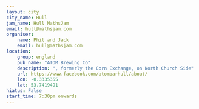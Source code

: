 ```yaml
---
layout: city                                           
city_name: Hull                                                               
jam_name: Hull MathsJam
email: hull@mathsjam.com
organiser:
    name: Phil and Jack
    email: hull@mathsjam.com
location:
    group: england
    pub_name: "ATOM Brewing Co"
    description: ", formerly the Corn Exchange, on North Church Side"
    url: https://www.facebook.com/atombarhull/about/
    lon: -0.3335355
    lat: 53.7419491
hiatus: False
start_time: 7:30pm onwards
---
```

